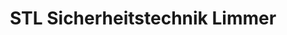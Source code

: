 ---
title: "STL Sicherheitstechnik Limmer"
url: /hannover/stl-sicherheitstechnik-limmer/
shop: Sicherheit
---